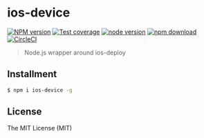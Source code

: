 # ios-device

[![NPM version][npm-image]][npm-url]
[![Test coverage][coveralls-image]][coveralls-url]
[![node version][node-image]][node-url]
[![npm download][download-image]][download-url]
[![CircleCI](https://circleci.com/gh/macacajs/ios-device.svg?style=svg)](https://circleci.com/gh/macacajs/ios-device)

[npm-image]: https://img.shields.io/npm/v/ios-device.svg?style=flat-square
[npm-url]: https://npmjs.org/package/ios-device
[coveralls-image]: https://img.shields.io/coveralls/macacajs/ios-device.svg?style=flat-square
[coveralls-url]: https://coveralls.io/r/macacajs/ios-device?branch=master
[node-image]: https://img.shields.io/badge/node.js-%3E=_8-green.svg?style=flat-square
[node-url]: http://nodejs.org/download/
[download-image]: https://img.shields.io/npm/dm/ios-device.svg?style=flat-square
[download-url]: https://npmjs.org/package/ios-device

> Node.js wrapper around ios-deploy

## Installment

```bash
$ npm i ios-device -g
```

## License

The MIT License (MIT)
